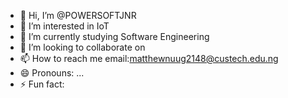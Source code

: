 - 👋 Hi, I’m @POWERSOFTJNR
- 👀 I’m interested in IoT
- 🌱 I’m currently studying Software Engineering
- 💞️ I’m looking to collaborate on 
- 📫 How to reach me email:matthewnuug2148@custech.edu.ng
- 😄 Pronouns: ...
- ⚡ Fun fact: 

<!---
POWERSOFTJNR/POWERSOFTJNR is a ✨ special ✨ repository because its `README.md` (this file) appears on your GitHub profile.
You can click the Preview link to take a look at your changes.
--->

